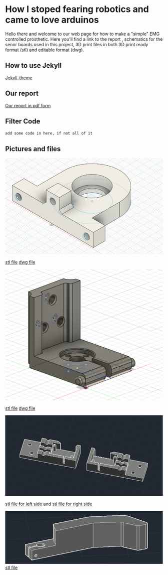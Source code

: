 # How I stoped fearing robotics and came to love arduinos
Hello there and welcome to our web page for how to make a "simple" EMG controlled prosthetic. Here you'll find a link to the report , schematics for the senor boards used in this project, 3D print files in both 3D print ready format (stl) and editable format (dwg).  

## How to use Jekyll
[Jekyll-theme](https://github.com/mmistakes/jekyll-theme-basically-basic/blob/master/README.md#ruby-gem-method)

## Our report
[Our report in pdf form](https://drive.google.com/file/d/135nqrgYZVhD_CpQoTayHe5q2DdZN0q2t/view?usp=sharing)

## Filter Code
```terminal
add some code in here, if not all of it
```

## Pictures and files
![Ballbearing holder](Pictures/Ballbearingholder.png)

[stl file](Projects/Hand%20part/Hand_part.stl) 
[dwg file](Projects/Hand%20part/Hand%20part.dwg)  

![Holder for the bolt](Pictures/Holder%20for%20rail.png)

[stl file](Projects/Holder_Ball_Bearing_1mm_off/Holder_Ball_Bearing_1mm_off.stl) 
[dwg file](Projects/Holder_Ball_Bearing_1mm_off/Holder_Ball_Bearing_1mm_off.dwg)  

![Holders for the switches](Pictures/box%20for%20switches.png)

[stl file for left side](Projects/sensorholders/sensorholder_left.stl) and 
[stl file for right side](Projects/sensorholders/sensorholder_right.stl)  

![Lever for the hand](Pictures/hand%20lever.png)
[stl file](Projects/Hand%20part/Hand_part.stl) 
